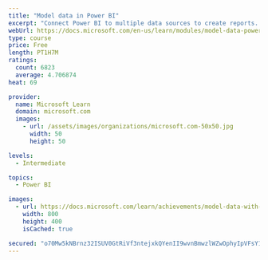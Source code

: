 ```yaml
---
title: "Model data in Power BI"
excerpt: "Connect Power BI to multiple data sources to create reports. Define the relationship between your data sources."
webUrl: https://docs.microsoft.com/en-us/learn/modules/model-data-power-bi/
type: course
price: Free
length: PT1H7M
ratings:
  count: 6823
  average: 4.706874
heat: 69

provider:
  name: Microsoft Learn
  domain: microsoft.com
  images:
    - url: /assets/images/organizations/microsoft.com-50x50.jpg
      width: 50
      height: 50

levels:
  - Intermediate

topics:
  - Power BI

images:
  - url: https://docs.microsoft.com/learn/achievements/model-data-with-power-bi-desktop-social.png
    width: 800
    height: 400
    isCached: true

secured: "o70Mw5kNBrnz32ISUV0GtRiVf3ntejxkQYenII9wvnBmwzlWZwOphyIpVFsY1s/JxHCu/oAMm/AItnPBzzUcrz2jKtVm6RL7rch7NLSwqyIQvOgWOrCV0gE1TqK77uW3uduGryNXqhfFvJa6FJloiEhsiJtQGXD6F8FyDvYxyzz0uJhmRlv1iXTAxV5ap63YTf9xlvXCSuqHQV0EZ1GNMAbCCmLE2VQN87+4GByWMJEhuOreFFaa4wQhVfMtOH4aloHnu3tYTvYmnGCCtO9Do2ijwYccPOHRfkakJLftnyHDUBcHbk+gH6eENaWREdJk9oXUByAU2ahoucs8LPvyR9iJ1ju7ofNemCL/L5+j5VYtGpubSzlifmuPZiuO2sLMlW1rLYqpe9fbQ6oQj5d3MQJWLdgBflaacGX43drhe9k=;7gtUF5CVuTyd8jjvn/zNzQ=="
---
```


